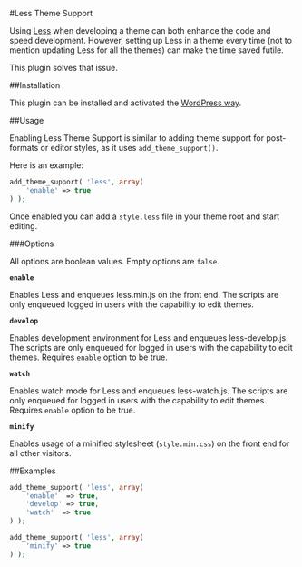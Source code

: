 #Less Theme Support

Using [Less](http://lesscss.org) when developing a theme can both enhance the code and speed development. However, setting up Less in a theme every time (not to mention updating Less for all the themes) can make the time saved futile.

This plugin solves that issue.

##Installation

This plugin can be installed and activated the [WordPress way](https://codex.wordpress.org/Managing_Plugins).

##Usage

Enabling Less Theme Support is similar to adding theme support for post-formats or editor styles, as it uses `add_theme_support()`.

Here is an example:

```php
add_theme_support( 'less', array(
	'enable' => true
) );
```

Once enabled you can add a `style.less` file in your theme root and start editing.

###Options

All options are boolean values. Empty options are `false`.

__`enable`__

Enables Less and enqueues less.min.js on the front end. The scripts are only enqueued logged in users with the capability to edit themes.

__`develop`__

Enables development environment for Less and enqueues less-develop.js. The scripts are only enqueued for logged in users with the capability to edit themes. Requires `enable` option to be true.

__`watch`__

Enables watch mode for Less and enqueues less-watch.js. The scripts are only enqueued for logged in users with the capability to edit themes. Requires `enable` option to be true.

__`minify`__

Enables usage of a minified stylesheet (`style.min.css`) on the front end for all other visitors.

##Examples
```php
add_theme_support( 'less', array(
	'enable'  => true,
	'develop' => true,
	'watch'  => true
) );
```

```php
add_theme_support( 'less', array(
	'minify' => true
) );
```